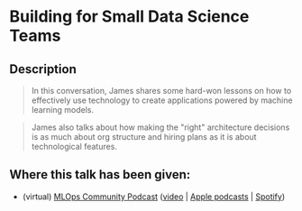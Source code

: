 # Building for Small Data Science Teams

## Description

> In this conversation, James shares some hard-won lessons on how to effectively use technology to create applications powered by machine learning models. 

> James also talks about how making the "right" architecture decisions is as much about org structure and hiring plans as it is about technological features.

## Where this talk has been given:

* (virtual) [MLOps Community Podcast](https://mlops.community/watch/building-for-small-data-science-teams_ShNrgBmPfv23bc/) ([video](https://www.youtube.com/watch?v=yAsPfhI5Jd8) | [Apple podcasts](https://podcasts.apple.com/us/podcast/building-for-small-data-science-teams-james-lamb-mlops/id1505372978?i=1000545507532) | [Spotify](https://open.spotify.com/episode/70WhFujZiCs6ZDqkcJ5xnX?si=f954dd98c17d4012&nd=1))
